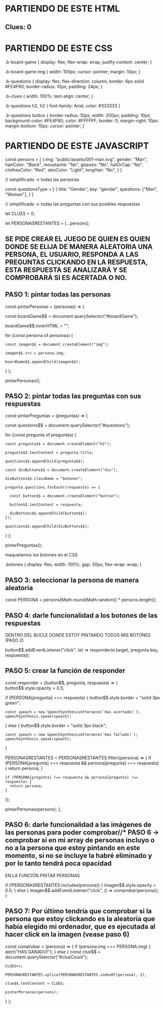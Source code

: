 # PARTIENDO DE ESTE HTML 

  <body>
    <h2 class="b-clues">Clues: <span id="clueCount">0</span></h2>
    <div id="boardGame" class="b-board-game"></div>
    <div id="questions" class="b-questions"></div>
  </body>


# PARTIENDO DE ESTE CSS

.b-board-game {
    display: flex;
    flex-wrap: wrap;
    justify-content: center;
}

.b-board-game img {
    width: 100px;
    cursor: pointer;
    margin: 10px;
}

.b-questions {
    display: flex;
    flex-direction: column;
    border: 6px solid #FE4F60;
    border-radius: 10px;
    padding: 24px;
}

.b-clues {
    width: 100%;
    text-align: center;
}

.b-questions h2, h2 {
    font-family: Arial;
    color: #333333
}

.b-questions button {
    border-radius: 10px;
    width: 200px;
    padding: 10px;
    background-color: #FE4F60;
    color: #FFFFFF;
    border: 0;
    margin-right: 10px;
    margin-bottom: 10px;
    cursor: pointer;
}

# PARTIENDO DE ESTE JAVASCRIPT

const persons = [
    {
        img: "public/assets/001-man.svg",
        gender: "Man",
        hairColor: "Black",
        moustache: "No",
        glasses: "No",
        hatOrCap: "No",
        clothesColor: "Red",
        skinColor: "Light",
        longHair: "No",
    }
]

// simplificado -> todas las personas


const questionsType = [
    {
        title: "Gender",
        key: "gender",
        questions: ["Man", "Woman"],
    }
]

// simplificado -> todas las preguntas con sus posibles respuestas

let CLUES = 0;

let PERSONASRESTANTES = [...persons];


## SE PIDE CREAR EL JUEGO DE QUIEN ES QUIEN DONDE SE ELIJA DE MANERA ALEATORIA UNA PERSONA, EL USUARIO, RESPONDA A LAS PREGUNTAS CLICKANDO EN LA RESPUESTA, ESTA RESPUESTA SE ANALIZARÁ Y SE COMPROBARÁ SI ES ACERTADA O NO.

## PASO 1: pintar todas las personas

const pintarPersonas = (personas) => {

  const boardGame$$ = document.querySelector("#boardGame");

  boardGame$$.innerHTML = "";

  for (const persona of personas) {

    const imagen$$ = document.createElement("img");

    imagen$$.src = persona.img;

    boardGame$$.appendChild(imagen$$);
  }
};

pintarPersonas();

## PASO 2: pintar todas las preguntas con sus respuestas

const pintarPreguntas = (preguntas) => {

  const questions$$ = document.querySelector("#questions");

  for (const pregunta of preguntas) {

    const pregunta$$ = document.createElement("h2");

    pregunta$$.textContent = pregunta.title;

    questions$$.appendChild(pregunta$$);

    const divButtons$$ = document.createElement("div");

    divButtons$$.className = "botones";

    pregunta.questions.forEach((respuesta) => {

      const button$$ = document.createElement("button");

      button$$.textContent = respuesta;

      divButtons$$.appendChild(button$$);
    });

    questions$$.appendChild(divButtons$$);
  }
};

pintarPreguntas();

maquetamos los botones en el CSS

.botones {
    display: flex;
    width: 100%;
    gap: 30px;
    flex-wrap: wrap;
}


## PASO 3: seleccionar la persona de manera aleatoria

const PERSONA = persons[Math.round(Math.random() * persons.length)];


## PASO 4: darle funcionalidad a los botones de las respuestas

DENTRO DEL BUCLE DONDE ESTOY PINTANDO TODOS MIS BOTONES (PASO 2)

button$$.addEventListener("click", (e) => responder(e.target, pregunta.key, respuesta));


## PASO 5: crear la función de responder

const responder = (button$$, pregunta, respuesta) => {
  button$$.style.opacity = 0.5;

  if (PERSONA[pregunta] === respuesta) {
    button$$.style.border = "solid 3px green";

    const speach = new SpeechSynthesisUtterance(`Has acertado!`);
    speechSynthesis.speak(speach);

  } else {
    button$$.style.border = "solid 3px black";

    const speach = new SpeechSynthesisUtterance(`Has fallado!`);
    speechSynthesis.speak(speach);

  }

  PERSONASRESTANTES = PERSONASRESTANTES.filter((persona) => {
    if (PERSONA[pregunta] === respuesta && persona[pregunta] === respuesta) {
      return persona;
    }

    if (PERSONA[pregunta] !== respuesta && persona[pregunta] !== respuesta) {
      return persona;
    }
  });

  pintarPersonas(persons);
};


## PASO 6: darle funcionalidad a las imágenes de las personas para poder comprobar//* PASO 6 -> comprobar si en mi array de personas incluyo o no a la persona que estoy pintando en este momento, si no se incluye la habré eliminado y por lo tanto tendrá poca opacidad

EN LA FUNCIÓN PINTAR PERSONAS

if (!PERSONASRESTANTES.includes(persona)) {
      imagen$$.style.opacity = 0.5;
    } else {
      imagen$$.addEventListener("click", () => comprobar(persona));
}



## PASO 7: Por último tendría que comprobar si la persona que estoy clickando es la aleatoria que había elegido mi ordenador, que es ejecutada al hacer click en la imagen (vease paso 6)

const comprobar = (persona) => {
  if (persona.img === PERSONA.img) {
    alert("HAS GANADO!");
  } else {
    const clue$$ = document.querySelector("#clueCount");

    CLUES++;

    PERSONASRESTANTES.splice(PERSONASRESTANTES.indexOf(persona), 1);

    clue$$.textContent = CLUES;

    pintarPersonas(persons);
  }
};